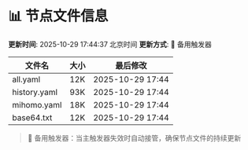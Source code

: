 # 📊 节点文件信息

**更新时间**: 2025-10-29 17:44:37 北京时间
**更新方式**: 🔄 备用触发器

| 文件名 | 大小 | 最后修改 |
|--------|------|----------|
| all.yaml | 12K | 2025-10-29 17:44 |
| history.yaml | 93K | 2025-10-29 17:44 |
| mihomo.yaml | 18K | 2025-10-29 17:44 |
| base64.txt | 12K | 2025-10-29 17:44 |

> 🔄 备用触发器：当主触发器失效时自动接管，确保节点文件的持续更新
